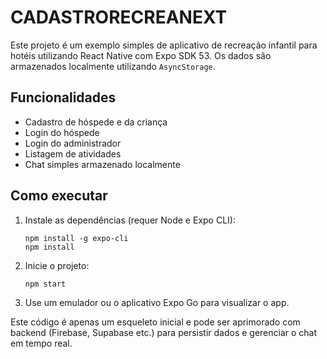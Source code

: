 # CADASTRORECREANEXT

Este projeto é um exemplo simples de aplicativo de recreação infantil para hotéis utilizando React Native com Expo SDK 53. Os dados são armazenados localmente utilizando `AsyncStorage`.

## Funcionalidades
- Cadastro de hóspede e da criança
- Login do hóspede
- Login do administrador
- Listagem de atividades
- Chat simples armazenado localmente

## Como executar
1. Instale as dependências (requer Node e Expo CLI):
   ```
   npm install -g expo-cli
   npm install
   ```
2. Inicie o projeto:
   ```
   npm start
   ```
3. Use um emulador ou o aplicativo Expo Go para visualizar o app.

Este código é apenas um esqueleto inicial e pode ser aprimorado com backend (Firebase, Supabase etc.) para persistir dados e gerenciar o chat em tempo real.
